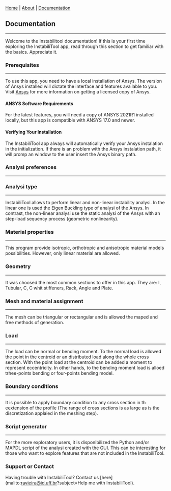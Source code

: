 [Home](./)  |  [About](./about.html)  |  [Documentation](./documentation.html)
## Documentation
---
Welcome to the Instabilitool documentation! If this is your first time exploring the InstabiliTool app, read through this section to get familiar with the basics. Appreciate it.

### Prerequisites
---
To use this app, you need to have a local installation of Ansys. The version of Ansys installed will dictate the interface and features available to you.
Visit [Ansys](https://www.ansys.com/) for more information on getting a licensed copy of Ansys.

#### ANSYS Software Requirements
For the latest features, you will need a copy of ANSYS 2021R1 installed locally, but this app is compatible with ANSYS 17.0 and newer.

#### Verifying Your Installation
The InstabiliTool app always will automatically verify your Ansys instalation in the initialization. If there is an problem with the Ansys instalation path, it will promp an window to the user insert the Ansys binary path.

### Analysi preferences
---

### Analysi type
---
InstabiliTool allows to perform linear and non-linear instability analysi. In the linear one is used the Eigen Buckling type of analysi of the Ansys. In contrast, the non-linear analysi use the static analysi of the Ansys with an step-load sequency process (geometric nonlinearity).

### Material properties
---
This program provide isotropic, orthotropic and anisotropic material models possibilities. However, only linear material are allowed.

### Geometry
---
It was choosed the most common sections to offer in this app. They are: I, Tubular, C, C whit stiffeners, Rack, Angle and Plate.

### Mesh and material assignment
---
The mesh can be triangular or rectangular and is allowed the maped and free methods of generation.

### Load
---
The load can be normal or bending moment. To the normal load is allowed the point in the centroid or an distributed load along the whole cross section. With the point load at the centroid can be added a moment to represent eccentricity.
In other hands, to the bending moment load is alloed trhee-points bending or four-points bending model.

### Boundary conditions
---
It is possible to apply boundary condition to any cross section in th eextension of the profile (The range of cross sections is as large as is the discretization applaied in the meshing step).

### Script generator
---
For the more exploratory users, it is disponibilized the Python and/or MAPDL script of the analysi created with the GUI. This can be interesting for those who want to explore features that are not included in the InstabiliTool.

### Support or Contact

Having trouble with InstabiliTool? Contact us [here](malito:ravieira@id.uff.br?subject=Help me with InstabiliTool).
